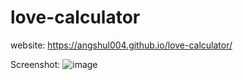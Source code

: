 # love-calculator

website: https://angshul004.github.io/love-calculator/

Screenshot:
![image](https://github.com/user-attachments/assets/eeaa2584-714a-4399-a3a7-0e661328f147)


